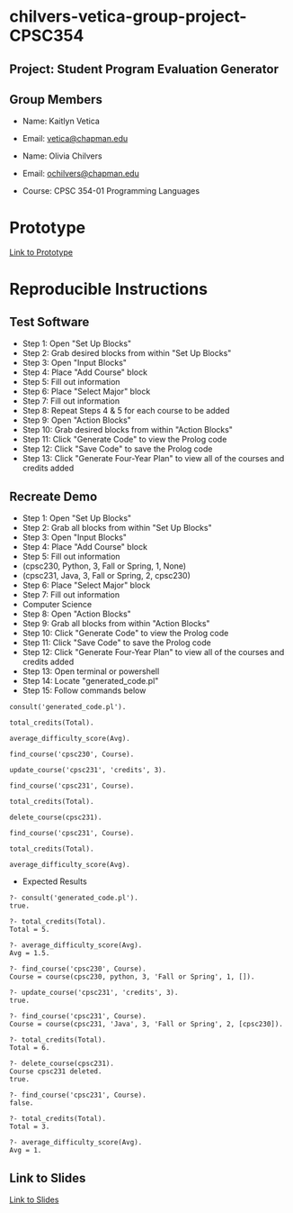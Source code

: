 # chilvers-vetica-group-project-CPSC354

## Project: Student Program Evaluation Generator

## Group Members

* Name: Kaitlyn Vetica
* Email: vetica@chapman.edu

* Name: Olivia Chilvers 
* Email: ochilvers@chapman.edu

* Course: CPSC 354-01 Programming Languages

# Prototype
[Link to Prototype](https://odchilvers.github.io/chilvers-vetica-group-project-CPSC354/prototype/index.html)

# Reproducible Instructions

## Test Software

* Step 1: Open "Set Up Blocks"
* Step 2: Grab desired blocks from within "Set Up Blocks"
* Step 3: Open "Input Blocks"
* Step 4: Place "Add Course" block
* Step 5: Fill out information
* Step 6: Place "Select Major" block
* Step 7: Fill out information
* Step 8: Repeat Steps 4 & 5 for each course to be added
* Step 9: Open "Action Blocks"
* Step 10: Grab desired blocks from within "Action Blocks"
* Step 11: Click "Generate Code" to view the Prolog code
* Step 12: Click "Save Code" to save the Prolog code
* Step 13: Click "Generate Four-Year Plan" to view all of the courses and credits added

## Recreate Demo
* Step 1: Open "Set Up Blocks"
* Step 2: Grab all blocks from within "Set Up Blocks"
* Step 3: Open "Input Blocks"
* Step 4: Place "Add Course" block
* Step 5: Fill out information
* (cpsc230, Python, 3, Fall or Spring, 1, None)
* (cpsc231, Java, 3, Fall or Spring, 2, cpsc230)
* Step 6: Place "Select Major" block
* Step 7: Fill out information
* Computer Science
* Step 8: Open "Action Blocks"
* Step 9: Grab all blocks from within "Action Blocks"
* Step 10: Click "Generate Code" to view the Prolog code
* Step 11: Click "Save Code" to save the Prolog code
* Step 12: Click "Generate Four-Year Plan" to view all of the courses and credits added
* Step 13: Open terminal or powershell
* Step 14: Locate "generated_code.pl"
* Step 15: Follow commands below
```
consult('generated_code.pl').

total_credits(Total).

average_difficulty_score(Avg).

find_course('cpsc230', Course).

update_course('cpsc231', 'credits', 3).

find_course('cpsc231', Course).

total_credits(Total).

delete_course(cpsc231).

find_course('cpsc231', Course).

total_credits(Total).

average_difficulty_score(Avg).
```
* Expected Results
```
?- consult('generated_code.pl').
true.

?- total_credits(Total).
Total = 5.

?- average_difficulty_score(Avg).
Avg = 1.5.

?- find_course('cpsc230', Course).
Course = course(cpsc230, python, 3, 'Fall or Spring', 1, []).

?- update_course('cpsc231', 'credits', 3).
true.

?- find_course('cpsc231', Course).
Course = course(cpsc231, 'Java', 3, 'Fall or Spring', 2, [cpsc230]).

?- total_credits(Total).
Total = 6.

?- delete_course(cpsc231).
Course cpsc231 deleted.
true.

?- find_course('cpsc231', Course).
false.

?- total_credits(Total).
Total = 3.

?- average_difficulty_score(Avg).
Avg = 1.
```

## Link to Slides
[Link to Slides](https://docs.google.com/presentation/d/1N27hrIdU2opAgURgP_sITBGFSBmhPWlpgiVvcm48WoU/edit?usp=sharing)


